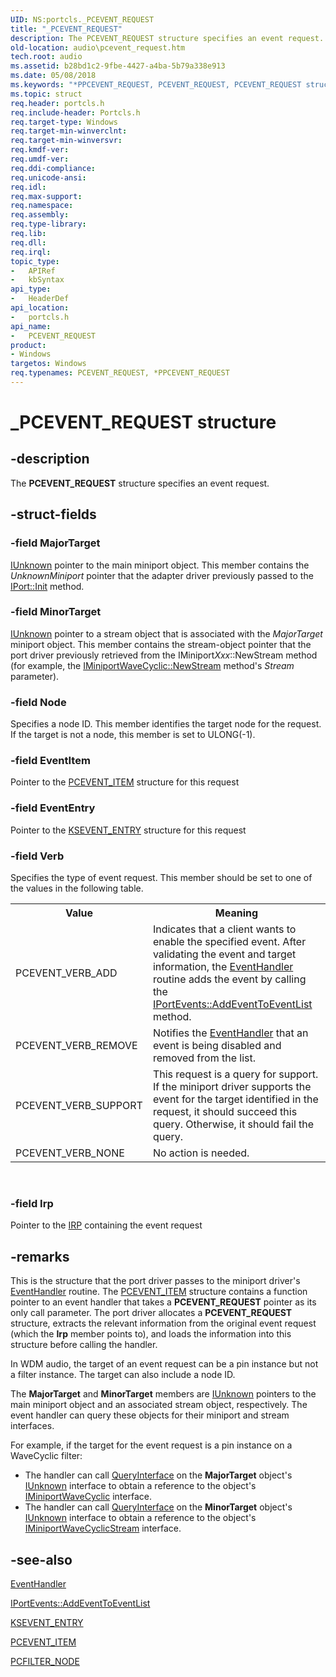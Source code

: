 ```yaml
---
UID: NS:portcls._PCEVENT_REQUEST
title: "_PCEVENT_REQUEST"
description: The PCEVENT_REQUEST structure specifies an event request.
old-location: audio\pcevent_request.htm
tech.root: audio
ms.assetid: b28bd1c2-9fbe-4427-a4ba-5b79a338e913
ms.date: 05/08/2018
ms.keywords: "*PPCEVENT_REQUEST, PCEVENT_REQUEST, PCEVENT_REQUEST structure [Audio Devices], PPCEVENT_REQUEST, PPCEVENT_REQUEST structure pointer [Audio Devices], _PCEVENT_REQUEST, audio.pcevent_request, audpc-struct_d60c4cf4-11e2-44b7-842a-65d965c8c422.xml, portcls/PCEVENT_REQUEST, portcls/PPCEVENT_REQUEST"
ms.topic: struct
req.header: portcls.h
req.include-header: Portcls.h
req.target-type: Windows
req.target-min-winverclnt: 
req.target-min-winversvr: 
req.kmdf-ver: 
req.umdf-ver: 
req.ddi-compliance: 
req.unicode-ansi: 
req.idl: 
req.max-support: 
req.namespace: 
req.assembly: 
req.type-library: 
req.lib: 
req.dll: 
req.irql: 
topic_type:
-	APIRef
-	kbSyntax
api_type:
-	HeaderDef
api_location:
-	portcls.h
api_name:
-	PCEVENT_REQUEST
product:
- Windows
targetos: Windows
req.typenames: PCEVENT_REQUEST, *PPCEVENT_REQUEST
---
```


# _PCEVENT_REQUEST structure


## -description


The <b>PCEVENT_REQUEST</b> structure specifies an event request.


## -struct-fields




### -field MajorTarget


<a href="https://msdn.microsoft.com/33f1d79a-33fc-4ce5-a372-e08bda378332">IUnknown</a> pointer to the main miniport object. This member contains the <i>UnknownMiniport</i> pointer that the adapter driver previously passed to the <a href="https://msdn.microsoft.com/library/windows/hardware/ff536943">IPort::Init</a> method.


### -field MinorTarget


<a href="https://msdn.microsoft.com/33f1d79a-33fc-4ce5-a372-e08bda378332">IUnknown</a> pointer to a stream object that is associated with the <i>MajorTarget</i> miniport object. This member contains the stream-object pointer that the port driver previously retrieved from the IMiniport<i>Xxx</i>::NewStream method (for example, the <a href="https://msdn.microsoft.com/library/windows/hardware/ff536723">IMiniportWaveCyclic::NewStream</a> method's <i>Stream</i> parameter).


### -field Node

Specifies a node ID. This member identifies the target node for the request. If the target is not a node, this member is set to ULONG(-1).


### -field EventItem

Pointer to the <a href="https://msdn.microsoft.com/library/windows/hardware/ff537692">PCEVENT_ITEM</a> structure for this request


### -field EventEntry

Pointer to the <a href="https://msdn.microsoft.com/library/windows/hardware/ff561853">KSEVENT_ENTRY</a> structure for this request


### -field Verb

Specifies the type of event request. This member should be set to one of the values in the following table.

<table>
<tr>
<th>Value</th>
<th>Meaning</th>
</tr>
<tr>
<td>
PCEVENT_VERB_ADD

</td>
<td>
Indicates that a client wants to enable the specified event. After validating the event and target information, the <a href="https://msdn.microsoft.com/06239870-8ed8-49c9-a9d4-fd3e28f3ab58">EventHandler</a> routine adds the event by calling the <a href="https://msdn.microsoft.com/library/windows/hardware/ff536886">IPortEvents::AddEventToEventList</a> method.

</td>
</tr>
<tr>
<td>
PCEVENT_VERB_REMOVE

</td>
<td>
Notifies the <a href="https://msdn.microsoft.com/06239870-8ed8-49c9-a9d4-fd3e28f3ab58">EventHandler</a> that an event is being disabled and removed from the list.

</td>
</tr>
<tr>
<td>
PCEVENT_VERB_SUPPORT

</td>
<td>
This request is a query for support. If the miniport driver supports the event for the target identified in the request, it should succeed this query. Otherwise, it should fail the query.

</td>
</tr>
<tr>
<td>
PCEVENT_VERB_NONE

</td>
<td>
No action is needed.

</td>
</tr>
</table>
 


### -field Irp

Pointer to the <a href="https://msdn.microsoft.com/library/windows/hardware/ff550694">IRP</a> containing the event request


## -remarks



This is the structure that the port driver passes to the miniport driver's <a href="https://msdn.microsoft.com/06239870-8ed8-49c9-a9d4-fd3e28f3ab58">EventHandler</a> routine. The <a href="https://msdn.microsoft.com/library/windows/hardware/ff537692">PCEVENT_ITEM</a> structure contains a function pointer to an event handler that takes a <b>PCEVENT_REQUEST</b> pointer as its only call parameter. The port driver allocates a <b>PCEVENT_REQUEST</b> structure, extracts the relevant information from the original event request (which the <b>Irp</b> member points to), and loads the information into this structure before calling the handler.

In WDM audio, the target of an event request can be a pin instance but not a filter instance. The target can also include a node ID.

The <b>MajorTarget</b> and <b>MinorTarget</b> members are <a href="https://msdn.microsoft.com/33f1d79a-33fc-4ce5-a372-e08bda378332">IUnknown</a> pointers to the main miniport object and an associated stream object, respectively. The event handler can query these objects for their miniport and stream interfaces.

For example, if the target for the event request is a pin instance on a WaveCyclic filter:

<ul>
<li>
The handler can call <a href="https://msdn.microsoft.com/54d5ff80-18db-43f2-b636-f93ac053146d">QueryInterface</a> on the <b>MajorTarget</b> object's <a href="https://msdn.microsoft.com/33f1d79a-33fc-4ce5-a372-e08bda378332">IUnknown</a> interface to obtain a reference to the object's <a href="https://msdn.microsoft.com/library/windows/hardware/ff536714">IMiniportWaveCyclic</a> interface.

</li>
<li>
The handler can call <a href="https://msdn.microsoft.com/54d5ff80-18db-43f2-b636-f93ac053146d">QueryInterface</a> on the <b>MinorTarget</b> object's <a href="https://msdn.microsoft.com/33f1d79a-33fc-4ce5-a372-e08bda378332">IUnknown</a> interface to obtain a reference to the object's <a href="https://msdn.microsoft.com/library/windows/hardware/ff536715">IMiniportWaveCyclicStream</a> interface.

</li>
</ul>



## -see-also




<a href="https://msdn.microsoft.com/06239870-8ed8-49c9-a9d4-fd3e28f3ab58">EventHandler</a>



<a href="https://msdn.microsoft.com/library/windows/hardware/ff536886">IPortEvents::AddEventToEventList</a>



<a href="https://msdn.microsoft.com/library/windows/hardware/ff561853">KSEVENT_ENTRY</a>



<a href="https://msdn.microsoft.com/library/windows/hardware/ff537692">PCEVENT_ITEM</a>



<a href="https://msdn.microsoft.com/library/windows/hardware/ff537695">PCFILTER_NODE</a>
 

 

